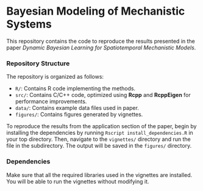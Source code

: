 # Bayesian Modeling of Mechanistic Systems

This repository contains the code to reproduce the results presented in the paper *Dynamic Bayesian Learning for Spatiotemporal Mechanistic Models*.

### Repository Structure

The repository is organized as follows:

- `R/`: Contains R code implementing the methods.
- `src/`: Contains C/C++ code, optimized using **Rcpp** and **RcppEigen** for performance improvements.
- `data/`: Contains example data files used in paper.
- `figures/`: Contains figures generated by vignettes.

To reproduce the results from the application section of the paper, begin by installing the dependencies by running `Rscript install_dependencies.R` in your top directory. Then, navigate to the `vignettes/` directory and run the file in the subdirectory. The output will be saved in the `figures/` directory.

### Dependencies

Make sure that all the required libraries used in the vignettes are installed. You will be able to run the vignettes without modifying it.
